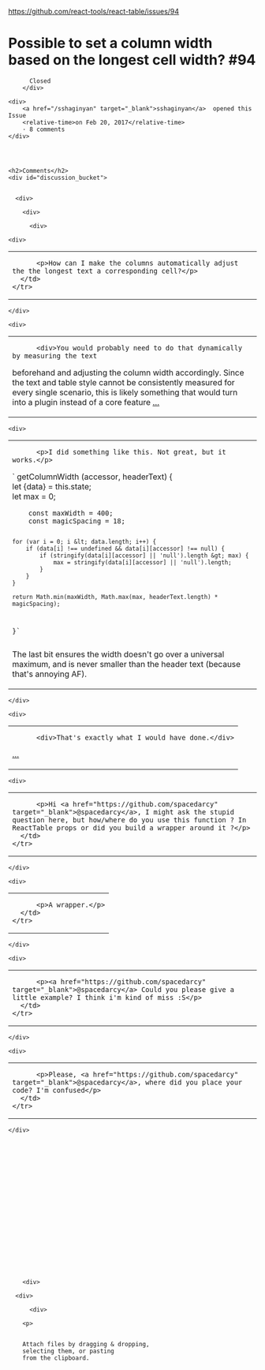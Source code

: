 <a href="https://github.com/react-tools/react-table/issues/94">https://github.com/react-tools/react-table/issues/94</a><div id="articleHeader"><h1>              Possible to set a column width based on the longest cell width?            #94    </h1></div>


  <div>
    <div>
        <div>
          
          Closed
        </div>
    
    <div>
        <a href="/sshaginyan" target="_blank">sshaginyan</a>  opened this Issue
        <relative-time>on Feb 20, 2017</relative-time>
        · 8 comments
    </div>
  



    <h2>Comments</h2>
    <div id="discussion_bucket">
      

      <div>

        <div>

          <div>
            




            
<div>
  <div id="issue-208757401">

    



    <div>

      
<task-lists>
<table>
  <tbody>
    <tr>
      <td>

          <p>How can I make the columns automatically adjust the the longest text a corresponding cell?</p>
      </td>
    </tr>
  </tbody>
</table>
</task-lists>


        



    </div>

  


          

          

  


  
<div>
    
  <div>

  




  
<div>
    
  <div id="issuecomment-280988125">

    



    <div>

      
<task-lists>
<table>
  <tbody>
    <tr>
      <td>

          <div>You would probably need to do that dynamically by measuring the text
beforehand and adjusting the column width accordingly. Since the text and
table style cannot be consistently measured for every single scenario, this
is likely something that would turn into a plugin instead of a core feature</div>
<a href="#" target="_blank">…</a>
      </td>
    </tr>
  </tbody>
</table>
</task-lists>


        



    

  







  
<div>
    
  <div>

  




  
<div>
    
  <div id="issuecomment-281167538">

    



    <div>

      
<task-lists>
<table>
  <tbody>
    <tr>
      <td>

          <p>I did something like this. Not great, but it works.</p>
<p>` getColumnWidth (accessor, headerText) {<br />
let {data} = this.state;<br />
let max = 0;</p>
<pre><code>    const maxWidth = 400;
    const magicSpacing = 18;

    for (var i = 0; i &lt; data.length; i++) {
        if (data[i] !== undefined && data[i][accessor] !== null) {
            if (stringify(data[i][accessor] || 'null').length &gt; max) {
                max = stringify(data[i][accessor] || 'null').length;
            }
        }
    }

    return Math.min(maxWidth, Math.max(max, headerText.length) * magicSpacing);
}`
</code></pre>
<p>The last bit ensures the width doesn't go over a universal maximum, and is never smaller than the header text (because that's annoying AF).</p>
      </td>
    </tr>
  </tbody>
</table>
</task-lists>


        



    </div>

  







  
<div>
    
  <div>

  




  
<div>
    
  <div id="issuecomment-281169011">

    



    <div>

      
<task-lists>
<table>
  <tbody>
    <tr>
      <td>

          <div>That's exactly what I would have done.</div>
<a href="#" target="_blank">…</a>
      </td>
    </tr>
  </tbody>
</table>
</task-lists>


        



    

  







  


  


  
<div>
    
  <div>

  




  
<div>
    
  <div id="issuecomment-356547376">

    



    <div>

      
<task-lists>
<table>
  <tbody>
    <tr>
      <td>

          <p>Hi <a href="https://github.com/spacedarcy" target="_blank">@spacedarcy</a>, I might ask the stupid question here, but how/where do you use this function ? In ReactTable props or did you build a wrapper around it ?</p>
      </td>
    </tr>
  </tbody>
</table>
</task-lists>


        



    </div>

  







  
<div>
    
  <div>

  




  
<div>
    
  <div id="issuecomment-356761014">

    



    <div>

      
<task-lists>
<table>
  <tbody>
    <tr>
      <td>

          <p>A wrapper.</p>
      </td>
    </tr>
  </tbody>
</table>
</task-lists>


        



    </div>

  







  
<div>
    
  <div>

  




  
<div>
    
  <div id="issuecomment-379358013">

    



    <div>

      
<task-lists>
<table>
  <tbody>
    <tr>
      <td>

          <p><a href="https://github.com/spacedarcy" target="_blank">@spacedarcy</a> Could you please give a little example? I think i'm kind of miss :S</p>
      </td>
    </tr>
  </tbody>
</table>
</task-lists>


        



    </div>

  







  
<div>
    
  <div>

  




  
<div>
    
  <div id="issuecomment-385023344">

    



    <div>

      
<task-lists>
<table>
  <tbody>
    <tr>
      <td>

          <p>Please, <a href="https://github.com/spacedarcy" target="_blank">@spacedarcy</a>, where did you place your code? I'm confused</p>
      </td>
    </tr>
  </tbody>
</table>
</task-lists>


        



    </div>

  
















        


        <div>
              
<div>
  

    
      



      <div>
        
          <div>
  


  
  <div>

    

    

        <p>
    
    
        Attach files by dragging & dropping,
        selecting them, or pasting
        from the clipboard.
    
    
    
    
    
    
    
    
    
  </p>


    
  </div>

  

  


  


          
      




        
      

    
    
  